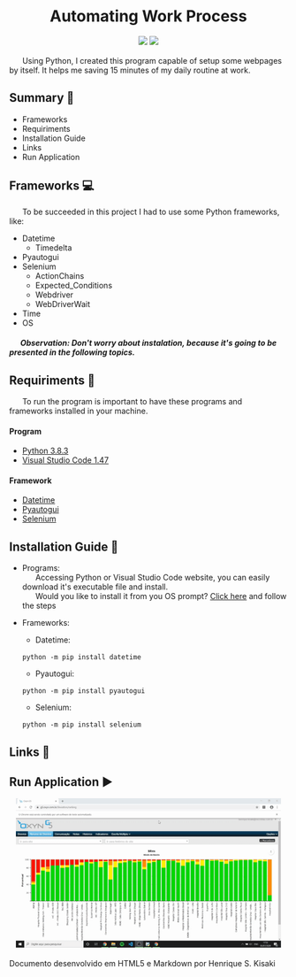 <h1><div align='center'>Automating Work Process</div></h1>
<div align='center'>
    <img src="http://img.shields.io/static/v1?label=python%20&message=3.8.3&color=blue&logo=python"/>
    <img src="http://img.shields.io/static/v1?label=status%20&message=in progress&color=yellow"/>
</div>
</br>
&nbsp;&nbsp;&nbsp;&nbsp;&nbsp;&nbsp;Using Python, I created this program capable of setup some webpages by itself. It helps me saving 15 minutes of my daily routine at work.

## Summary :pushpin:
- Frameworks
- Requiriments
- Installation Guide
- Links
- Run Application

## Frameworks :computer: 
&nbsp;&nbsp;&nbsp;&nbsp;&nbsp;&nbsp;To be succeeded in this project I had to use some Python frameworks, like:
- Datetime
  - Timedelta
- Pyautogui
- Selenium
  - ActionChains
  - Expected_Conditions
  - Webdriver
  - WebDriverWait
- Time
- OS

##### &nbsp;&nbsp;&nbsp;&nbsp;&nbsp;&nbsp;Observation: Don't worry about instalation, because it's going to be presented in the following topics.

## Requiriments :memo:
&nbsp;&nbsp;&nbsp;&nbsp;&nbsp;&nbsp;To run the program is important to have these programs and frameworks installed in your machine.
#### Program
- [Python 3.8.3](https://www.python.org/)
- [Visual Studio Code 1.47](https://code.visualstudio.com/)
#### Framework
- [Datetime](https://docs.python.org/3/library/datetime.html#)
- [Pyautogui](https://pyautogui.readthedocs.io/en/latest/)
- [Selenium](https://selenium-python.readthedocs.io/)

## Installation Guide :book:
- Programs:</br>
&nbsp;&nbsp;&nbsp;&nbsp;&nbsp;&nbsp;Accessing Python or Visual Studio Code website, you can easily download it's executable file and install.</br>
&nbsp;&nbsp;&nbsp;&nbsp;&nbsp;&nbsp;Would you like to install it from you OS prompt? [Click here](./InstallationGuide.md) and follow the steps

- Frameworks:
    - Datetime:</br>
    
    ```
    python -m pip install datetime
    ```
    
    - Pyautogui:</br>
    
    ```
    python -m pip install pyautogui
    ```
    
    - Selenium:</br>
    
    ```
    python -m pip install selenium
    ```
    
## Links :link:
## Run Application :arrow_forward: 
<div align="center">
    <img src="setup.gif" width="480" height="270">
</div>
</br>
Documento desenvolvido em HTML5 e Markdown por Henrique S. Kisaki
